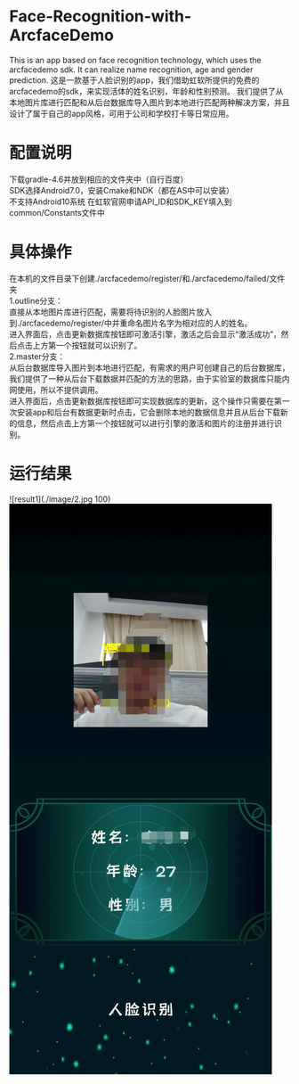 # Face-Recognition-with-ArcfaceDemo  
This is an app based on face recognition technology, which uses the arcfacedemo sdk. It can realize name recognition, age and gender prediction.
这是一款基于人脸识别的app，我们借助虹软所提供的免费的arcfacedemo的sdk，来实现活体的姓名识别，年龄和性别预测。 我们提供了从本地图片库进行匹配和从后台数据库导入图片到本地进行匹配两种解决方案，并且设计了属于自己的app风格，可用于公司和学校打卡等日常应用。 

# 配置说明
下载gradle-4.6并放到相应的文件夹中（自行百度）  
SDK选择Android7.0，安装Cmake和NDK（都在AS中可以安装）  
不支持Android10系统
在虹软官网申请API_ID和SDK_KEY填入到common/Constants文件中

# 具体操作  
在本机的文件目录下创建./arcfacedemo/register/和./arcfacedemo/failed/文件夹  
1.outline分支：  
  直接从本地图片库进行匹配，需要将待识别的人脸图片放入到./arcfacedemo/register/中并重命名图片名字为相对应的人的姓名。  
  进入界面后，点击更新数据库按钮即可激活引擎，激活之后会显示“激活成功”，然后点击上方第一个按钮就可以识别了。  
2.master分支：  
  从后台数据库导入图片到本地进行匹配，有需求的用户可创建自己的后台数据库，我们提供了一种从后台下载数据并匹配的方法的思路，由于实验室的数据库只能内网使用，所以不提供调用。  
  进入界面后，点击更新数据库按钮即可实现数据库的更新，这个操作只需要在第一次安装app和后台有数据更新时点击，它会删除本地的数据信息并且从后台下载新的信息，然后点击上方第一个按钮就可以进行引擎的激活和图片的注册并进行识别。   
  
# 运行结果
![result1](./image/2.jpg  100)   
![result2](./image/1.jpg) 
